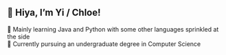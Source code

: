 ## 👋 Hiya, I’m Yi / Chloe!
🌱 Mainly learning Java and Python with some other languages sprinkled at the side<br>
🌱 Currently pursuing an undergraduate degree in Computer Science<br>

<!---
yier3an/yier3an is a ✨ special ✨ repository because its `README.md` (this file) appears on your GitHub profile.
You can click the Preview link to take a look at your changes.
--->
